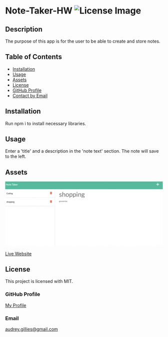 # Note-Taker-HW ![License Image](https://img.shields.io/badge/license-MIT-blue)

## Description

The purpose of this app is for the user to be able to create and store notes.

## Table of Contents

- [Installation](#installation)
- [Usage](#usage)
- [Assets](#assets)
- [License](#license)
- [GitHub Profile](#github-profile)
- [Contact by Email](#email)

## Installation

Run npm i to install necessary libraries.

## Usage

Enter a 'title' and a description in the 'note text' section. The note will save to the left.

## Assets

![Example Note List](./images/screenshot-of-site.png)

[Live Website](https://boiling-spire-25558.herokuapp.com/)

## License

This project is licensed with MIT.

### GitHub Profile

[My Profile](https://github.com/audrey-g37)

### Email

audrey.gillies@gmail.com
